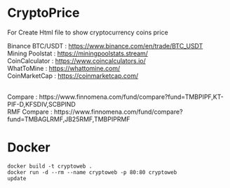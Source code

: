 # CryptoPrice

For Create Html file to show cryptocurrency coins price


Binance BTC/USDT : https://www.binance.com/en/trade/BTC_USDT  <br>
Mining Poolstat : https://miningpoolstats.stream/ <br>
CoinCalculator : https://www.coincalculators.io/ <br>
WhatToMine : https://whattomine.com/ <br>
CoinMarketCap : https://coinmarketcap.com/ <br>

<br>
Compare : https://www.finnomena.com/fund/compare?fund=TMBPIPF,KT-PIF-D,KFSDIV,SCBPIND <br>
RMF Compare : https://www.finnomena.com/fund/compare?fund=TMBAGLRMF,JB25RMF,TMBPIPRMF <br>

# Docker
```
docker build -t cryptoweb .
docker run -d --rm --name cryptoweb -p 80:80 cryptoweb
update
```
